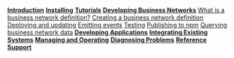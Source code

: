 **[Introduction](../introduction/introduction.html)**
**[Installing](../installing/installing-index.html)**
**[Tutorials](../tutorials/tutorials.html)**
**[Developing Business Networks](../business-network/business-network-index.html)**
[What is a business network definition?](../business-network/businessnetworkdefinition.html)
[Creating a business network definition](../business-network/bnd-create.html)
[Deploying and updating](../business-network/bnd-deploy.html)
[Emitting events](../business-network/publishing-events.html)
[Testing](../business-network/testing.html)
[Publishing to npm](../business-network/bnd-publish.html)
[Querying business network data](../business-network/query.html)
**[Developing Applications](../applications/applications-index.html)**
**[Integrating Existing Systems](../integrating/integrating-index.html)**
**[Managing and Operating](../managing/managingindex.html)**
**[Diagnosing Problems](../problems/diagnostics.html)**
**[Reference](../reference/MeetTheModules.html)**
**[Support](../support/index.html)**
